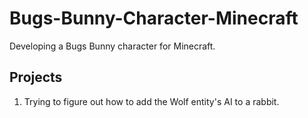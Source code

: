 # Bugs-Bunny-Character-Minecraft
Developing a Bugs Bunny character for Minecraft.
## Projects
1. Trying to figure out how to add the Wolf entity's AI to a rabbit.
